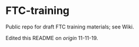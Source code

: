 # FTC-training
Public repo for draft FTC training materials; see Wiki.

Edited this README on <i>origin</i> 11-11-19.
